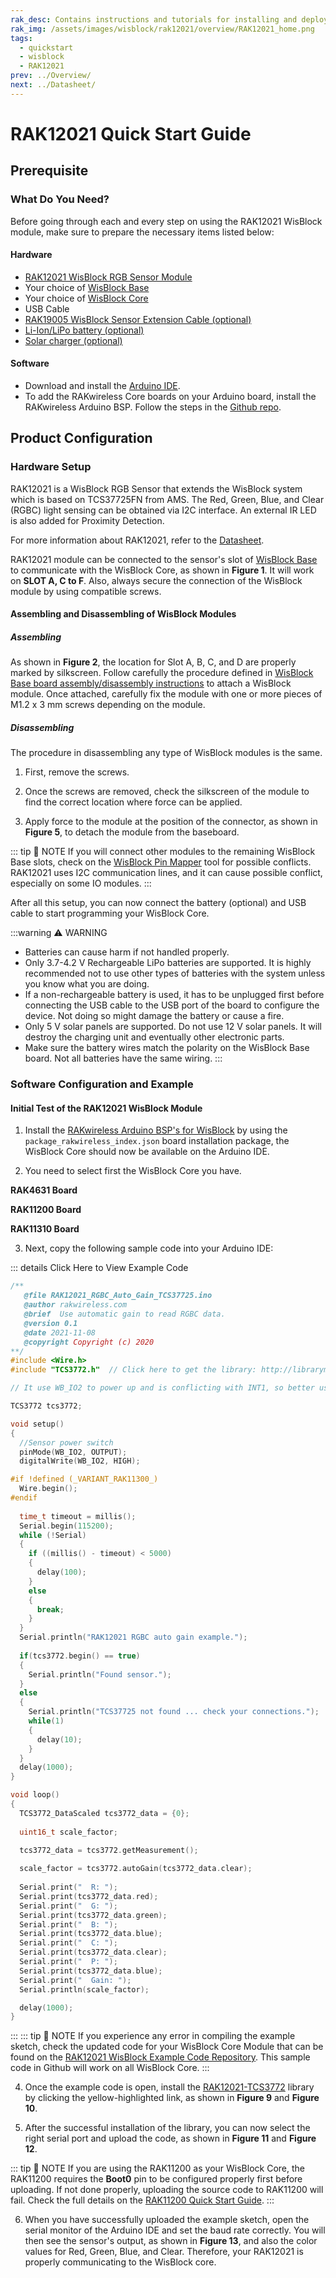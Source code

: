 ```yaml
---
rak_desc: Contains instructions and tutorials for installing and deploying your RAK12021. Instructions are written in a detailed and step-by-step manner for an easier experience in setting up your device. Aside from the hardware configuration, it also contains a software setup that includes detailed example codes that will help you get started.
rak_img: /assets/images/wisblock/rak12021/overview/RAK12021_home.png
tags:
  - quickstart
  - wisblock
  - RAK12021
prev: ../Overview/ 
next: ../Datasheet/ 
---
```


# RAK12021 Quick Start Guide
## Prerequisite

### What Do You Need?

Before going through each and every step on using the RAK12021 WisBlock module, make sure to prepare the necessary items listed below:

#### Hardware

- [RAK12021 WisBlock RGB Sensor Module](https://store.rakwireless.com/products/rak12021-wisblock-rgb-sensor?utm_source=RAK12021&utm_medium=Document&utm_campaign=BuyFromStore)
- Your choice of [WisBlock Base](https://store.rakwireless.com/collections/wisblock-base) 
- Your choice of [WisBlock Core](https://store.rakwireless.com/collections/wisblock-core)
- USB Cable
- [RAK19005 WisBlock Sensor Extension Cable (optional)](https://store.rakwireless.com/products/fpc-extension-cable-for-slot-a-to-d-rak19005)
- [Li-Ion/LiPo battery (optional)](https://store.rakwireless.com/collections/wisblock-accessory/products/battery-connector-cable)
- [Solar charger (optional)](https://store.rakwireless.com/collections/wisblock-accessory/products/solar-panel-connector-cable)

#### Software

- Download and install the [Arduino IDE](https://www.arduino.cc/en/Main/Software).
- To add the RAKwireless Core boards on your Arduino board, install the RAKwireless Arduino BSP. Follow the steps in the [Github repo](https://github.com/RAKWireless/RAKwireless-Arduino-BSP-Index).

## Product Configuration

### Hardware Setup

RAK12021 is a WisBlock RGB Sensor that extends the WisBlock system which is based on TCS37725FN from AMS. The Red, Green, Blue, and Clear (RGBC) light sensing can be obtained via I2C interface. An external IR LED is also added for Proximity Detection.

For more information about RAK12021, refer to the [Datasheet](../Datasheet/).

RAK12021 module can be connected to the sensor's slot of [WisBlock Base](https://docs.rakwireless.com/Product-Categories/WisBlock/#wisblock-base) to communicate with the WisBlock Core, as shown in **Figure 1**. It will work on **SLOT A, C to F**. Also, always secure the connection of the WisBlock module by using compatible screws.

<rk-img
  src="/assets/images/wisblock/rak12021/quickstart/rak12021-assembly.png"
  width="80%"
  caption="RAK12021 connection to WisBlock Base"
/>


#### Assembling and Disassembling of WisBlock Modules

##### Assembling

As shown in **Figure 2**, the location for Slot A, B, C, and D are properly marked by silkscreen. Follow carefully the procedure defined in [WisBlock Base board assembly/disassembly instructions](https://docs.rakwireless.com/Knowledge-Hub/Learn/RAK5005-O-Baseboard-Installation-Guide/) to attach a WisBlock module. Once attached, carefully fix the module with one or more pieces of M1.2 x 3&nbsp;mm screws depending on the module.

<rk-img
  src="/assets/images/wisblock/rak12021/quickstart/mounting-mechanism.png"
  width="50%"
  caption="RAK12021 connection to WisBlock Base"
/>

##### Disassembling

The procedure in disassembling any type of WisBlock modules is the same. 

1. First, remove the screws.  

<rk-img
  src="/assets/images/wisblock/rak12021/quickstart/removing-screws.png"
  width="70%"
  caption="Removing screws from the WisBlock module"
/>

2. Once the screws are removed, check the silkscreen of the module to find the correct location where force can be applied.

<rk-img
  src="/assets/images/wisblock/rak12021/quickstart/detaching-silkscreen.png"
  width="70%"
  caption="Detaching silkscreen on the WisBlock module"
/>

3. Apply force to the module at the position of the connector, as shown in **Figure 5**, to detach the module from the baseboard.

<rk-img
  src="/assets/images/wisblock/rak12021/quickstart/detaching-module.png"
  width="70%"
  caption="Applying even forces on the proper location of a WisBlock module"
/>

::: tip 📝 NOTE
If you will connect other modules to the remaining WisBlock Base slots, check on the [WisBlock Pin Mapper](https://docs.rakwireless.com/Knowledge-Hub/Pin-Mapper/) tool for possible conflicts. RAK12021 uses I2C communication lines, and it can cause possible conflict, especially on some IO modules. 
:::

After all this setup, you can now connect the battery (optional) and USB cable to start programming your WisBlock Core.

:::warning ⚠️ WARNING
- Batteries can cause harm if not handled properly.
- Only 3.7-4.2&nbsp;V Rechargeable LiPo batteries are supported. It is highly recommended not to use other types of batteries with the system unless you know what you are doing.
- If a non-rechargeable battery is used, it has to be unplugged first before connecting the USB cable to the USB port of the board to configure the device. Not doing so might damage the battery or cause a fire.
- Only 5&nbsp;V solar panels are supported. Do not use 12&nbsp;V solar panels. It will destroy the charging unit and eventually other electronic parts.
- Make sure the battery wires match the polarity on the WisBlock Base board. Not all batteries have the same wiring.
:::

### Software Configuration and Example

#### Initial Test of the RAK12021 WisBlock Module

1. Install the [RAKwireless Arduino BSP's for WisBlock](https://github.com/RAKWireless/RAKwireless-Arduino-BSP-Index) by using the `package_rakwireless_index.json` board installation package, the WisBlock Core should now be available on the Arduino IDE.

2. You need to select first the WisBlock Core you have.

**RAK4631 Board**

<rk-img
  src="/assets/images/wisblock/rak12021/quickstart/rak4631-board.png"
  width="100%"
  caption="Selecting RAK4631 as WisBlock Core"
/>

**RAK11200 Board**

<rk-img
  src="/assets/images/wisblock/rak12021/quickstart/rak11200-board.png"
  width="100%"
  caption="Selecting RAK11200 as WisBlock Core"
/>

**RAK11310 Board**

<rk-img
  src="/assets/images/wisblock/rak12021/quickstart/rak11310-board.png"
  width="100%"
  caption="Selecting RAK11310 as WisBlock Core"
/>

3. Next, copy the following sample code into your Arduino IDE:

::: details Click Here to View Example Code
```c
/**
   @file RAK12021_RGBC_Auto_Gain_TCS37725.ino
   @author rakwireless.com
   @brief  Use automatic gain to read RGBC data.
   @version 0.1
   @date 2021-11-08
   @copyright Copyright (c) 2020
**/
#include <Wire.h>
#include "TCS3772.h"  // Click here to get the library: http://librarymanager/All#TCS37725

// It use WB_IO2 to power up and is conflicting with INT1, so better use in SlotA/SlotC/SlotD.

TCS3772 tcs3772;

void setup() 
{
  //Sensor power switch
  pinMode(WB_IO2, OUTPUT);
  digitalWrite(WB_IO2, HIGH);

#if !defined (_VARIANT_RAK11300_) 
  Wire.begin();
#endif
  
  time_t timeout = millis();
  Serial.begin(115200);
  while (!Serial)
  {
    if ((millis() - timeout) < 5000)
    {
      delay(100);
    }
    else
    {
      break;
    }
  }
  Serial.println("RAK12021 RGBC auto gain example.");
  
  if(tcs3772.begin() == true)
  {
    Serial.println("Found sensor.");
  }
  else
  {
    Serial.println("TCS37725 not found ... check your connections.");
    while(1)
    {
      delay(10);  
    }
  }
  delay(1000);
}

void loop() 
{  
  TCS3772_DataScaled tcs3772_data = {0};
  
  uint16_t scale_factor;
  
  tcs3772_data = tcs3772.getMeasurement();

  scale_factor = tcs3772.autoGain(tcs3772_data.clear);
  
  Serial.print("  R: ");
  Serial.print(tcs3772_data.red);
  Serial.print("  G: ");
  Serial.print(tcs3772_data.green);
  Serial.print("  B: ");
  Serial.print(tcs3772_data.blue);
  Serial.print("  C: ");
  Serial.print(tcs3772_data.clear);
  Serial.print("  P: ");
  Serial.print(tcs3772_data.blue);
  Serial.print("  Gain: ");
  Serial.println(scale_factor);

  delay(1000);
}

```
:::
::: tip 📝 NOTE
If you experience any error in compiling the example sketch, check the updated code for your WisBlock Core Module that can be found on the [RAK12021 WisBlock Example Code Repository](https://github.com/RAKWireless/WisBlock/tree/master/examples/common/sensors/RAK12021_RGBC_TCS37725). This sample code in Github will work on all WisBlock Core.
:::

4. Once the example code is open, install the [RAK12021-TCS3772](https://github.com/RAKWireless/RAK12021-TCS37725) library by clicking the yellow-highlighted link, as shown in **Figure 9** and **Figure 10**.

<rk-img
  src="/assets/images/wisblock/rak12021/quickstart/rak12021-lib.png"
  width="100%"
  caption="Accessing the library used for RAK12021 Module"
/>

<rk-img
  src="/assets/images/wisblock/rak12021/quickstart/rak12021-libinstall.png"
  width="65%"
  caption="Installing the compatible library for RAK12021 Module"
/>

5. After the successful installation of the library, you can now select the right serial port and upload the code, as shown in **Figure 11** and **Figure 12**.

::: tip 📝 NOTE
If you are using the RAK11200 as your WisBlock Core, the RAK11200 requires the **Boot0** pin to be configured properly first before uploading. If not done properly, uploading the source code to RAK11200 will fail. Check the full details on the [RAK11200 Quick Start Guide](https://docs.rakwireless.com/Product-Categories/WisBlock/RAK11200/Quickstart/#uploading-to-wisblock).
:::

<rk-img
  src="/assets/images/wisblock/rak12021/quickstart/rak4631-selectport.png"
  width="100%"
  caption="Selecting the correct Serial Port"
/>

<rk-img
  src="/assets/images/wisblock/rak12021/quickstart/rak4631-upload.png"
  width="100%"
  caption="Uploading the RAK12021 example code"
/>

6. When you have successfully uploaded the example sketch, open the serial monitor of the Arduino IDE and set the baud rate correctly. You will then see the sensor's output, as shown in **Figure 13**, and also the color values for Red, Green, Blue, and Clear. Therefore, your RAK12021 is properly communicating to the WisBlock core. 

<rk-img
  src="/assets/images/wisblock/rak12021/quickstart/rak12021-logs.png"
  width="60%"
  caption="RAK12021 RGB Sensor serial readings"
/>